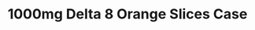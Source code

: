 ---
cardName: OrangeSlicesCase
crumbsPath: /collections/wholesale/
crumbsLabel: Wholesale Delta 8
productCardImage: ../../../src/images/orange-slices-case.png
productCardImageAlt: 1000mg Delta 8 Orange Slices Case
title: 1000mg Delta 8 Orange Slices Case
discountedPrice: 480.00
originalPrice: 
displayedDiscount: 16 units
outOfStock: true
productLink: /products/wholesale/1000mg-delta-8-orange-slices-case
yotpoProductId: 
dataItemId: 1000mg-delta-8-orange-slices-case
dataItemUrl: https://delta8gummies.com/products/wholesale/1000mg-delta-8-orange-slices-case
dataItemDescription: Delta 8 Gummies Sells Only the highest Quality Delta 8 THC 200mg Pouches Fully Formulated from Hemp. These products are 2018 Federal Farm Bill Legal.
dataItemImage: ../../../src/images/orange-slices-case.png
dataItemName: 1000mg Delta 8 Orange Slices Case
dataItemCategory: Wholesale
productImage: ../../../src/images/orange-slices-case.png
PIalt:  1000mg-delta-8-orange-slices-case
productAlt1Image: 
PI1alt: 
productAlt2Image: 
PI2alt: 
productAlt3Image: 
PI3alt: 
productAlt4Image: 
PI4alt: 
descriptionTotalContent: 16,000
descriptionPotency: 40mg
descriptionCount: 16 Units
descriptionTotalCaseContent: 16,000mg
descriptionCaseCount: 16 Units
reviewsProductId: 
reviewsItemName: 
seoTitle: ${pageTitle} | Delta 8 Gummies
seoDescription: ${pageTitle} Wholesale Watermelon Delta-8 Edibles. 1,000mg per jar, 16 jars per case. PLEASE NOTE We can not ship Delta 8 products to the following states Alaska, Arizona, Arkansas, Colorado, Delaware
---
